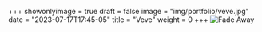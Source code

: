 +++
showonlyimage = true
draft = false
image = "img/portfolio/veve.jpg"
date = "2023-07-17T17:45-05"
title = "Veve"
weight = 0
+++
![Fade Away](https://www.myriampitte.art/img/portfolio/veve.jpg?raw=true)

